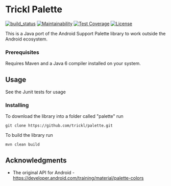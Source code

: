 # Trickl Palette

[![build_status](https://travis-ci.com/trickl/palette.svg?branch=master)](https://travis-ci.com/trickl/palette)
[![Maintainability](https://api.codeclimate.com/v1/badges/68447bed3afc81bc7450/maintainability)](https://codeclimate.com/github/trickl/palette/maintainability)
[![Test Coverage](https://api.codeclimate.com/v1/badges/68447bed3afc81bc7450/test_coverage)](https://codeclimate.com/github/trickl/palette/test_coverage)
[![License](https://img.shields.io/badge/License-Apache%202.0-blue.svg)](https://opensource.org/licenses/Apache-2.0)

This is a Java port of the Android Support Palette library to work outside the Android ecosystem.

### Prerequisites

Requires Maven and a Java 6 compiler installed on your system.

## Usage

See the Junit tests for usage

### Installing

To download the library into a folder called "palette" run

```
git clone https://github.com/trickl/palette.git
```

To build the library run

```
mvn clean build
```

## Acknowledgments

* The original API for Android - https://developer.android.com/training/material/palette-colors

